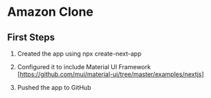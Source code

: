 # Amazon Clone

## First Steps

1. Created the app using npx create-next-app

2. Configured it to include Material UI Framework [https://github.com/mui/material-ui/tree/master/examples/nextjs]

3. Pushed the app to GitHub
